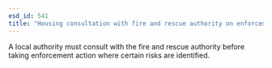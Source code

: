```yaml
---
esd_id: 541
title: "Housing consultation with fire and rescue authority on enforcement action"
---
```


A local authority must consult with the fire and rescue authority before taking enforcement action where certain risks are identified.

